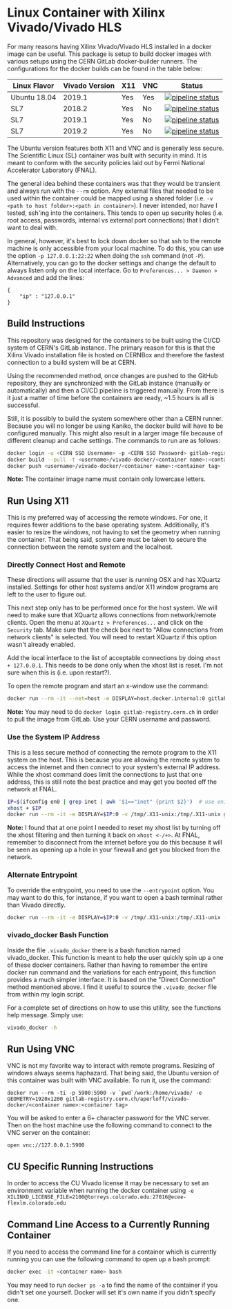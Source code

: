 # Linux Container with Xilinx Vivado/Vivado HLS
For many reasons having Xilinx Vivado/Vivado HLS installed in a docker image can be useful. This package is setup to build docker images with various setups using the CERN GitLab docker-builder runners. The configurations for the docker builds can be found in the table below:

| **Linux Flavor** | **Vivado Version** | **X11** | **VNC** | **Status** |
| ---------------- | ------------------ | ------- | ------- | ---------- |
| Ubuntu 18.04     | 2019.1             | Yes     | Yes     | [![pipeline status](https://gitlab.cern.ch/aperloff/vivado-docker/badges/master/pipeline.svg)](https://gitlab.cern.ch/aperloff/vivado-docker/commits/master) |
| SL7              | 2018.2             | Yes     | No      | [![pipeline status](https://gitlab.cern.ch/aperloff/vivado-docker/badges/master/pipeline.svg)](https://gitlab.cern.ch/aperloff/vivado-docker/commits/master) | 
| SL7              | 2019.1             | Yes     | No      | [![pipeline status](https://gitlab.cern.ch/aperloff/vivado-docker/badges/master/pipeline.svg)](https://gitlab.cern.ch/aperloff/vivado-docker/commits/master) | 
| SL7              | 2019.2             | Yes     | No      | [![pipeline status](https://gitlab.cern.ch/aperloff/vivado-docker/badges/master/pipeline.svg)](https://gitlab.cern.ch/aperloff/vivado-docker/commits/master) | 

The Ubuntu version features both X11 and VNC and is generally less secure. The Scientific Linux (SL) container was built with security in mind. It is meant to conform with the security policies laid out by Fermi National Accelerator Laboratory (FNAL).

The general idea behind these containers was that they would be transient and always run with the ```--rm``` option. Any external files that needed to be used within the container could be mapped using a shared folder (i.e. ```-v <path to host folder>:<path in container>```). I never intended, nor have I tested, ssh'ing into the containers. This tends to open up security holes (i.e. root access, passwords, internal vs external port connections) that I didn't want to deal with.

In general, however, it's best to lock down docker so that ssh to the remote machine is only accessible from your local machine. To do this, you can use the option ```-p 127.0.0.1:22:22``` when doing the ```ssh``` command (not ```-P```). Alternatively, you can go to the docker settings and change the default to always listen only on the local interface. Go to ```Preferences... > Daemon > Advanced``` and add the lines:
```
{
    "ip" : "127.0.0.1"
}
```

## Build Instructions
This repository was designed for the containers to be built using the CI/CD system of CERN's GitLab instance. The primary reason for this is that the Xilinx Vivado installation file is hosted on CERNBox and therefore the fastest connection to a build system will be at CERN.

Using the recommended method, once changes are pushed to the GitHub repository, they are synchronized with the GitLab instance (manually or automatically) and then a CI/CD pipeline is triggered manually. From there is it just a matter of time before the containers are ready, ~1.5 hours is all is successful.

Still, it is possibly to build the system somewhere other than a CERN runner. Because you will no longer be using Kaniko, the docker build will have to be configured manually. This might also result in a larger image file because of different cleanup and cache settings. The commands to run are as follows:

```bash
docker login -u <CERN SSO Username> -p <CERN SSO Password> gitlab-registry.cern.ch
docker build --pull -t <username>/vivado-docker/<container name>:<container tag> <relative path to Dockerfile>
docker push <username>/vivado-docker/<container name>:<container tag>
```

**Note:** The container image name must contain only lowercase letters.

## Run Using X11
This is my preferred way of accessing the remote windows. For one, it requires fewer additions to the base operating system. Additionally, it's easier to resize the windows, not having to set the geometry when running the container. That being said, some care must be taken to secure the connection between the remote system and the localhost.

### Directly Connect Host and Remote
These directions will assume that the user is running OSX and has XQuartz installed. Settings for other host systems and/or X11 window programs are left to the user to figure out.

This next step only has to be performed once for the host system. We will need to make sure that XQuartz allows connections from network/remote clients. Open the menu at ```XQuartz > Preferences...``` and click on the ```Security``` tab. Make sure that the check box next to "Allow connections from network clients" is selected. You will need to restart XQuartz if this option wasn't already enabled.

Add the local interface to the list of acceptable connections by doing ```xhost + 127.0.0.1```. This needs to be done only when the xhost list is reset. I'm not sure when this is (i.e. upon restart?).

To open the remote program and start an x-window use the command:
```bash
docker run --rm -it --net=host -e DISPLAY=host.docker.internal:0 gitlab-registry.cern.ch/aperloff/vivado-docker/<container name>:<container tag> /opt/Xilinx/Vivado/2019.1/bin/vivado
```

**Note:** You may need to do ```docker login gitlab-registry.cern.ch``` in order to pull the image from GitLab. Use your CERN username and password.

### Use the System IP Address
This is a less secure method of connecting the remote program to the X11 system on the host. This is because you are allowing the remote system to access the internet and then connect to your system's external IP address. While the xhost command does limit the connections to just that one address, this is still note the best practice and may get you booted off the network at FNAL.

```bash
IP=$(ifconfig en0 | grep inet | awk '$1=="inet" {print $2}')  # use en1 for Wifi
xhost + $IP
docker run --rm -it -e DISPLAY=$IP:0 -v /tmp/.X11-unix:/tmp/.X11-unix gitlab-registry.cern.ch/aperloff/vivado-docker/<container name>:<container tag> /opt/Xilinx/Vivado/2019.1/bin/vivado
```

**Note:** I found that at one point I needed to reset my xhost list by turning off the xhost filtering and then turning it back on ```xhost <-/+>```. At FNAL, remember to disconnect from the internet before you do this because it will be seen as opening up a hole in your firewall and get you blocked from the network.

### Alternate Entrypoint
To override the entrypoint, you need to use the ```--entrypoint``` option. You may want to do this, for instance, if you want to open a bash terminal rather than Vivado directly.
```bash
docker run --rm -it -e DISPLAY=$IP:0 -v /tmp/.X11-unix:/tmp/.X11-unix --entrypoint /bin/bash gitlab-registry.cern.ch/aperloff/vivado-docker/<container name>:<container tag>
```

### vivado_docker Bash Function
Inside the file ```.vivado_docker``` there is a bash function named vivado_docker. This function is meant to help the user quickly spin up a one of these docker containers. Rather than having to remember the entire docker run command and the variations for each entrypoint, this function provides a much simpler interface. It is based on the "Direct Connection" method mentioned above. I find it useful to source the ```.vivado_docker``` file from within my login script.

For a complete set of directions on how to use this utility, see the functions help message. Simply use:
```bash
vivado_docker -h
```

## Run Using VNC
VNC is not my favorite way to interact with remote programs. Resizing of windows always seems haphazard. That being said, the Ubuntu version of this container was built with VNC available. To run it, use the command:

```
docker run --rm -ti -p 5900:5900 -v `pwd`/work:/home/vivado/ -e GEOMETRY=1920x1200 gitlab-registry.cern.ch/aperloff/vivado-docker/<container name>:<container tag>
```

You will be asked to enter a 6+ character password for the VNC server. Then on the host machine use the following command to connect to the VNC server on the container:

```
open vnc://127.0.0.1:5900
```

## CU Specific Running Instructions
In order to access the CU Vivado license it may be necessary to set an environment variable when running the docker container using ```-e XILINXD_LICENSE_FILE=2100@torreys.colorado.edu:27016@ecee-flexlm.colorado.edu```

## Command Line Access to a Currently Running Container
If you need to access the command line for a container which is currently running you can use the following command to open up a bash prompt:
```bash
docker exec -it <container name> bash
```

You may need to run ```docker ps -a``` to find the name of the container if you didn't set one yourself. Docker will set it's own name if you didn't specify one.
